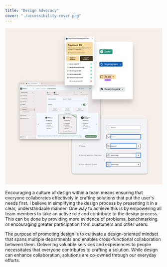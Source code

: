 ```yaml
---
title: "Design Advocacy"
cover: "./accessibility-cover.png"
---
```

![Compilation of web interface screenshots depitcting outputs from tools that evaluate color contrast, simulate color blindness, and keyboard interaction sequence on a web input](./accessibility.png)

Encouraging a culture of design within a team means ensuring that everyone collaborates effectively in crafting solutions that put the user's needs first. I believe in simplifying the design process by presenting it in a clear, understandable manner. One way to achieve this is by empowering all team members to take an active role and contribute to the design process. This can be done by providing more evidence of problems, benchmarking, or encouraging greater participation from customers and other users.

The purpose of promoting design is to cultivate a design-oriented mindset that spans multiple departments and enables cross-functional collaboration between them. Delivering valuable services and experiences to people necessitates that everyone contributes to crafting a solution. While design can enhance collaboration, solutions are co-owned through our everyday efforts.
